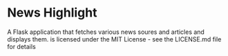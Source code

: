 # News Highlight
A Flask application that fetches various news soures and articles and displays them.
 is licensed under the MIT License - see the LICENSE.md file for details